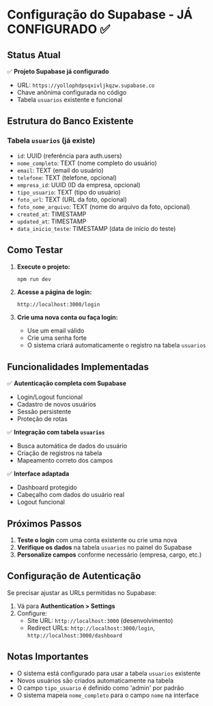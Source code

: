 # Configuração do Supabase - JÁ CONFIGURADO ✅

## Status Atual

✅ **Projeto Supabase já configurado**
- URL: `https://yollophdpsqxivljkqzw.supabase.co`
- Chave anônima configurada no código
- Tabela `usuarios` existente e funcional

## Estrutura do Banco Existente

### Tabela `usuarios` (já existe)
- `id`: UUID (referência para auth.users)
- `nome_completo`: TEXT (nome completo do usuário)
- `email`: TEXT (email do usuário)
- `telefone`: TEXT (telefone, opcional)
- `empresa_id`: UUID (ID da empresa, opcional)
- `tipo_usuario`: TEXT (tipo do usuário)
- `foto_url`: TEXT (URL da foto, opcional)
- `foto_nome_arquivo`: TEXT (nome do arquivo da foto, opcional)
- `created_at`: TIMESTAMP
- `updated_at`: TIMESTAMP
- `data_inicio_teste`: TIMESTAMP (data de início do teste)

## Como Testar

1. **Execute o projeto:**
   ```bash
   npm run dev
   ```

2. **Acesse a página de login:**
   ```
   http://localhost:3000/login
   ```

3. **Crie uma nova conta ou faça login:**
   - Use um email válido
   - Crie uma senha forte
   - O sistema criará automaticamente o registro na tabela `usuarios`

## Funcionalidades Implementadas

✅ **Autenticação completa com Supabase**
- Login/Logout funcional
- Cadastro de novos usuários
- Sessão persistente
- Proteção de rotas

✅ **Integração com tabela `usuarios`**
- Busca automática de dados do usuário
- Criação de registros na tabela
- Mapeamento correto dos campos

✅ **Interface adaptada**
- Dashboard protegido
- Cabeçalho com dados do usuário real
- Logout funcional

## Próximos Passos

1. **Teste o login** com uma conta existente ou crie uma nova
2. **Verifique os dados** na tabela `usuarios` no painel do Supabase
3. **Personalize campos** conforme necessário (empresa, cargo, etc.)

## Configuração de Autenticação

Se precisar ajustar as URLs permitidas no Supabase:

1. Vá para **Authentication > Settings**
2. Configure:
   - Site URL: `http://localhost:3000` (desenvolvimento)
   - Redirect URLs: `http://localhost:3000/login`, `http://localhost:3000/dashboard`

## Notas Importantes

- O sistema está configurado para usar a tabela `usuarios` existente
- Novos usuários são criados automaticamente na tabela
- O campo `tipo_usuario` é definido como 'admin' por padrão
- O sistema mapeia `nome_completo` para o campo `nome` na interface
